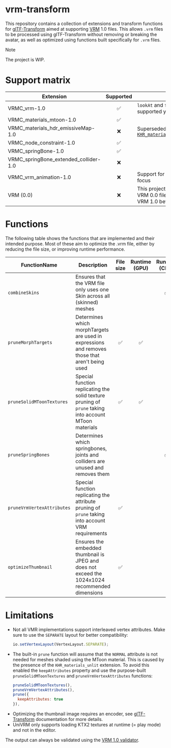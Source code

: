 # vrm-transform

This repository contains a collection of extensions and transform functions for [glTF-Transform](https://github.com/donmccurdy/glTF-Transform) aimed at supporting [VRM](https://vrm.dev/) 1.0 files. This allows `.vrm` files to be processed using glTF-Transform without removing or breaking the avatar, as well as optimized using functions built specifically for `.vrm` files.

> [!NOTE]
> The project is WIP.

# Support matrix

| Extension | Supported | Notes |
|-----------|:---------:|-------|
| VRMC_vrm-1.0 | ✅ | `lookAt` and `firstPerson` aren't supported yet |
| VRMC_materials_mtoon-1.0 | ✅ | |
| VRMC_materials_hdr_emissiveMap-1.0 | ❌ | Superseded by [`KHR_materials_emissive_strength`](https://github.com/KhronosGroup/glTF/blob/main/extensions/2.0/Khronos/KHR_materials_emissive_strength/README.md) |
| VRMC_node_constraint-1.0 | ✅ | |
| VRMC_springBone-1.0 | ✅ | |
| VRMC_springBone_extended_collider-1.0 | ❌ | |
| VRMC_vrm_animation-1.0 | ❌ | Support for `.vrma` files is not the focus |
| VRM (0.0) | ❌ | This project does not support VRM 0.0 files, convert them to VRM 1.0 beforehand |

# Functions

The following table shows the functions that are implemented and their intended purpose.
Most of these aim to optimize the .vrm file, either by reducing the file size, or improving runtime performance.

| FunctionName | Description | File size | Runtime (GPU) | Runtime (CPU) |
|--------------|-------------|:---------:|:-------------:|:-------------:|
| `combineSkins` | Ensures that the VRM file only uses one Skin across all (skinned) meshes | | | ✅ |
| `pruneMorphTargets` | Determines which morphTargets are used in expressions and removes those that aren't being used | ✅ | ✅ | |
| `pruneSolidMToonTextures` | Special function replicating the solid texture pruning of `prune` taking into account MToon materials | ✅ | ✅ | |
| `pruneSpringBones` | Determines which springbones, joints and colliders are unused and removes them |  | | ✅ |
| `pruneVrmVertexAttributes` | Special function replicating the attribute pruning of `prune` taking into account VRM requirements | ✅ | | |
| `optimizeThumbnail` | Ensures the embedded thumbnail is JPEG and does not exceed the 1024x1024 recommended dimensions | ✅ | | |

# Limitations

* Not all VMR implementations support interleaved vertex attributes. Make sure to use the `SEPARATE` layout for better compatibility:
  ```js
  io.setVertexLayout(VertexLayout.SEPARATE);
  ```
* The built-in `prune` function will assume that the `NORMAL` attribute is not needed for meshes shaded using the MToon material. This is caused by the presence of the `KHR_materials_unlit` extension. To avoid this enabled the `keepAttributes` property and use the purpose-built `pruneSolidMToonTextures` and `pruneVrmVertexAttributes` functions:
  ```js
  pruneSolidMToonTextures(),
  pruneVrmVertexAttributes(),
  prune({
    keepAttributes: true
  }),
  ```
* Optimizing the thumbnail image requires an encoder, see [glTF-Transform](https://gltf-transform.dev/modules/functions/functions/compressTexture) documentation for more details.
* UniVRM only supports loading KTX2 textures at runtime (= play mode) and not in the editor.

The output can always be validated using the [VRM 1.0 validator](https://vrm-validator.fern.solutions/).